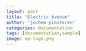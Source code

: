 ```yaml
---
layout: post
title: "Electric Avenue"
author: "jochem pinxteren"
categories: documentation
tags: [documentation,sample]
image: ea-logo.png
---
```



